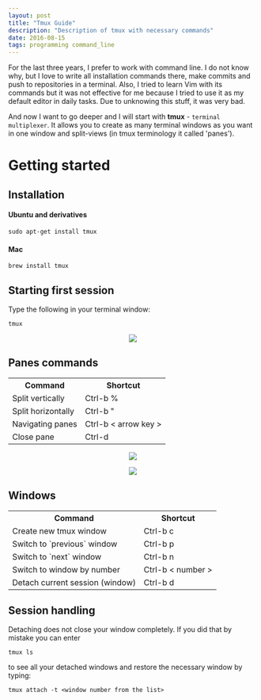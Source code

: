 ```yaml
---
layout: post
title: "Tmux Guide"
description: "Description of tmux with necessary commands"
date: 2016-08-15
tags: programming command_line
---
```


For the last three years, I prefer to work with command line. I do not know why, but I love to write all installation commands there, make commits and push to repositories in a terminal. Also, I tried to learn Vim with its commands but it was not effective for me because I tried to use it as my default editor in daily tasks. Due to unknowing this stuff, it was very bad.

And now I want to go deeper and I will start with **tmux** - `terminal multiplexer`. It allows you to create as many terminal windows as you want in one window and split-views (in tmux terminology it called 'panes'). 

# Getting started

## Installation

#### Ubuntu and derivatives
```shell
sudo apt-get install tmux
```
#### Mac
```shell
brew install tmux
```

## Starting first session
Type the following in your terminal window:
```shell
tmux
```
<p align="center">
  <img src="https://github.com/kgusman/kgusman.github.io/blob/master/assets/tmux/tmuxFirstSession.png?raw=true">
</p>

## Panes commands

<table style="width:100%">
  <tr>
    <th>Command</th>
    <th>Shortcut</th>
  </tr>
  <tr>
    <td>Split vertically</td>
    <td>Ctrl-b %</td>
  </tr>
  <tr>
    <td>Split horizontally</td>
    <td>Ctrl-b "</td>
  </tr>
  <tr>
    <td>Navigating panes</td>
    <td>Ctrl-b < arrow key ></td>
  </tr>
  <tr>
    <td>Close pane</td>
    <td>Ctrl-d</td>
  </tr>
</table>
<p align="center">
  <img src="https://github.com/kgusman/kgusman.github.io/blob/master/assets/tmux/tmuxFirstPane.png?raw=true">
</p>
<p align="center">
  <img src="https://github.com/kgusman/kgusman.github.io/blob/master/assets/tmux/tmuxSecondPane.png?raw=true">
</p>

## Windows

<table style="width:100%">
  <tr>
    <th>Command</th>
    <th>Shortcut</th>
  </tr>
  <tr>
    <td>Create new tmux window</td>
    <td>Ctrl-b c</td>
  </tr>
  <tr>
    <td>Switch to `previous` window</td>
    <td>Ctrl-b p</td>
  </tr>
  <tr>
    <td>Switch to `next` window</td>
    <td>Ctrl-b n</td>
  </tr>
  <tr>
    <td>Switch to window by number</td>
    <td>Ctrl-b < number ></td>
  </tr>
  <tr>
    <td>Detach current session (window)</td>
    <td>Ctrl-b d</td>
  </tr>
</table>

## Session handling
Detaching does not close your window completely. If you did that by mistake you can enter
```shell
tmux ls
```
to see all your detached windows and restore the necessary window by typing:
```shell
tmux attach -t <window number from the list>
```
